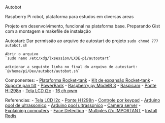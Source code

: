 Autobot

Raspberry Pi robot, plataforma para estudos em diversas areas

Projeto em desenvolvimento, funcional na plataforma base. 
Preparando Gist com a montagem e makefile de instalação

Autostart:
    Dar permissão ao arquivo de autostart do projeto
    `sudo chmod 777 autobot.sh`

    Abrir o arquivo 
    `sudo nano /etc/xdg/lxsession/LXDE-pi/autostart`

    adicionar a seguinte linha no final do arquivo de autostart:
    `@/home/pi/Dev/autobot/autobot.sh`

Componentes:
    - [Plataforma Rocket-tank](https://www.robocore.net/robotica-robocore/plataforma-robotica-rocket-tank)
    - [Kit de expansão Rocket-tank](https://www.robocore.net/item-mecanico/kit-de-expansao-rocket-tank)
    - [Suporte pan tilt](https://lista.mercadolivre.com.br/suporte-pan-tilt-arduino)
    - [PowerBank](https://lista.mercadolivre.com.br/power-bank-inova)
    - [Raspberry py ModelB 3](https://lista.mercadolivre.com.br/raspberry-py-modelb-3)
    - [Raspicam](https://www.robocore.net/acessorios-raspberry-pi/camera-para-raspberry-pi-rev-1-3)
    - [Ponte H l298n](https://lista.mercadolivre.com.br/raspiberry-cam)
    - [Tela LCD i2c](https://lista.mercadolivre.com.br/tela-lcd-l2c)
    - [16 ch pwm](https://lista.mercadolivre.com.br/16-ch-pwm)

Referencias:
    - [Tela LCD i2c](https://github.com/the-raspberry-pi-guy/lcd)
    - [Ponte H l298n](https://sharad-rawat.medium.com/interfacing-l298n-h-bridge-motor-driver-with-raspberry-pi-7fd5cb3fa8e3)
    - [Controle por keypad](https://www.explainingcomputers.com/rasp_pi_robotics.html)
    - [Arduino pool de ultrassonico](https://www.arduinoecia.com.br/comunicacao-arduino-raspberry-pi-usando-i2c/)
    - [Arduino pool ultrassonico](https://imasters.com.br/back-end/arduino-e-raspberry-pi-trabalhando-juntos-parte-2-agora-com-i2c)
    - [Camera server](https://www.filipeflop.com/blog/streaming-com-raspberry-pi/)
    - [Explaining computers](https://www.explainingcomputers.com/pi_devastator_videos.html)
    - [Face Detection](https://learn.pimoroni.com/tutorial/electromechanical/building-a-pan-tilt-face-tracker)
    - [Multiples i2c IMPORTANT](https://medium.com/cemac/creating-multiple-i2c-ports-on-a-raspberry-pi-e31ce72a3eb2)
    - [Install Redis](https://amalgjose.com/2020/08/11/how-to-install-redis-in-raspberry-pi/)
